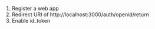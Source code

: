 1. Register a web app
2. Redirect URI of http://localhost:3000/auth/openid/return
3. Enable id_token
